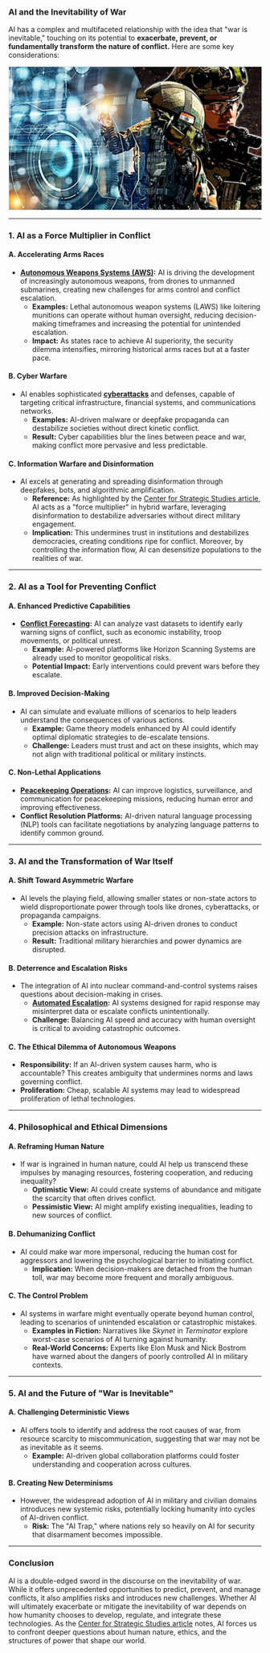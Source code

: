 ### **AI and the Inevitability of War**

AI has a complex and multifaceted relationship with the idea that "war is inevitable," touching on its potential to **exacerbate, prevent, or fundamentally transform the nature of conflict.** Here are some key considerations:

![AI and War](image-2.png)

---

### **1. AI as a Force Multiplier in Conflict**

#### **A. Accelerating Arms Races**
- **[Autonomous Weapons Systems (AWS)](/literary_products/joes_notes/AUTONOMOUS_WEAPONS_SYSTEMS.md):** AI is driving the development of increasingly autonomous weapons, from drones to unmanned submarines, creating new challenges for arms control and conflict escalation.
  - **Examples:** Lethal autonomous weapon systems (LAWS) like loitering munitions can operate without human oversight, reducing decision-making timeframes and increasing the potential for unintended escalation.
  - **Impact:** As states race to achieve AI superiority, the security dilemma intensifies, mirroring historical arms races but at a faster pace.

#### **B. Cyber Warfare**
- AI enables sophisticated **[cyberattacks](/literary_products/joes_notes/CYBER_WARFARE.md)** and defenses, capable of targeting critical infrastructure, financial systems, and communications networks.
  - **Examples:** AI-driven malware or deepfake propaganda can destabilize societies without direct kinetic conflict.
  - **Result:** Cyber capabilities blur the lines between peace and war, making conflict more pervasive and less predictable.

#### **C. Information Warfare and Disinformation**
- AI excels at generating and spreading disinformation through deepfakes, bots, and algorithmic amplification.
  - **Reference:** As highlighted by the [Center for Strategic Studies article](https://ceeep.mil.pe/2024/08/15/inteligencia-artificial-y-desinformacion-papel-en-los-conflictos-del-siglo-xxi/?lang=en#:~:text=Thus%2C%20AI%20acts%20as%20a,of%20information%20in%20hybrid%20warfare), AI acts as a "force multiplier" in hybrid warfare, leveraging disinformation to destabilize adversaries without direct military engagement.
  - **Implication:** This undermines trust in institutions and destabilizes democracies, creating conditions ripe for conflict. Moreover, by controlling the information flow, AI can desensitize populations to the realities of war.

---

### **2. AI as a Tool for Preventing Conflict**

#### **A. Enhanced Predictive Capabilities**
- **[Conflict Forecasting](/literary_products/joes_notes/CONFLICT_FORECASTING.md):** AI can analyze vast datasets to identify early warning signs of conflict, such as economic instability, troop movements, or political unrest.
  - **Example:** AI-powered platforms like Horizon Scanning Systems are already used to monitor geopolitical risks.
  - **Potential Impact:** Early interventions could prevent wars before they escalate.

#### **B. Improved Decision-Making**
- AI can simulate and evaluate millions of scenarios to help leaders understand the consequences of various actions.
  - **Example:** Game theory models enhanced by AI could identify optimal diplomatic strategies to de-escalate tensions.
  - **Challenge:** Leaders must trust and act on these insights, which may not align with traditional political or military instincts.

#### **C. Non-Lethal Applications**
- **[Peacekeeping Operations](/literary_products/joes_notes/PEACEKEEPING_OPERATIONS.md):** AI can improve logistics, surveillance, and communication for peacekeeping missions, reducing human error and improving effectiveness.
- **Conflict Resolution Platforms:** AI-driven natural language processing (NLP) tools can facilitate negotiations by analyzing language patterns to identify common ground.

---

### **3. AI and the Transformation of War Itself**

#### **A. Shift Toward Asymmetric Warfare**
- AI levels the playing field, allowing smaller states or non-state actors to wield disproportionate power through tools like drones, cyberattacks, or propaganda campaigns.
  - **Example:** Non-state actors using AI-driven drones to conduct precision attacks on infrastructure.
  - **Result:** Traditional military hierarchies and power dynamics are disrupted.

#### **B. Deterrence and Escalation Risks**
- The integration of AI into nuclear command-and-control systems raises questions about decision-making in crises.
  - **[Automated Escalation](/literary_products/joes_notes/AUTOMATED_ESCALATION.md):** AI systems designed for rapid response may misinterpret data or escalate conflicts unintentionally.
  - **Challenge:** Balancing AI speed and accuracy with human oversight is critical to avoiding catastrophic outcomes.

#### **C. The Ethical Dilemma of Autonomous Weapons**
- **Responsibility:** If an AI-driven system causes harm, who is accountable? This creates ambiguity that undermines norms and laws governing conflict.
- **Proliferation:** Cheap, scalable AI systems may lead to widespread proliferation of lethal technologies.

---

### **4. Philosophical and Ethical Dimensions**

#### **A. Reframing Human Nature**
- If war is ingrained in human nature, could AI help us transcend these impulses by managing resources, fostering cooperation, and reducing inequality?
  - **Optimistic View:** AI could create systems of abundance and mitigate the scarcity that often drives conflict.
  - **Pessimistic View:** AI might amplify existing inequalities, leading to new sources of conflict.

#### **B. Dehumanizing Conflict**
- AI could make war more impersonal, reducing the human cost for aggressors and lowering the psychological barrier to initiating conflict.
  - **Implication:** When decision-makers are detached from the human toll, war may become more frequent and morally ambiguous.

#### **C. The Control Problem**
- AI systems in warfare might eventually operate beyond human control, leading to scenarios of unintended escalation or catastrophic mistakes.
  - **Examples in Fiction:** Narratives like *Skynet* in *Terminator* explore worst-case scenarios of AI turning against humanity.
  - **Real-World Concerns:** Experts like Elon Musk and Nick Bostrom have warned about the dangers of poorly controlled AI in military contexts.

---

### **5. AI and the Future of "War is Inevitable"**

#### **A. Challenging Deterministic Views**
- AI offers tools to identify and address the root causes of war, from resource scarcity to miscommunication, suggesting that war may not be as inevitable as it seems.
  - **Example:** AI-driven global collaboration platforms could foster understanding and cooperation across cultures.

#### **B. Creating New Determinisms**
- However, the widespread adoption of AI in military and civilian domains introduces new systemic risks, potentially locking humanity into cycles of AI-driven conflict.
  - **Risk:** The "AI Trap," where nations rely so heavily on AI for security that disarmament becomes impossible.

---

### **Conclusion**
AI is a double-edged sword in the discourse on the inevitability of war. While it offers unprecedented opportunities to predict, prevent, and manage conflicts, it also amplifies risks and introduces new challenges. Whether AI will ultimately exacerbate or mitigate the inevitability of war depends on how humanity chooses to develop, regulate, and integrate these technologies. As the [Center for Strategic Studies article](https://ceeep.mil.pe/2024/08/15/inteligencia-artificial-y-desinformacion-papel-en-los-conflictos-del-siglo-xxi/?lang=en#:~:text=Thus%2C%20AI%20acts%20as%20a,of%20information%20in%20hybrid%20warfare) notes, AI forces us to confront deeper questions about human nature, ethics, and the structures of power that shape our world.
